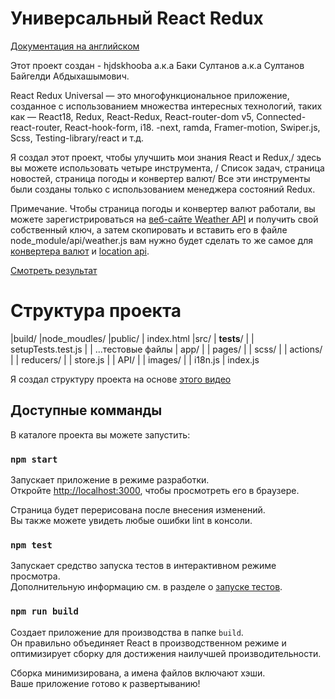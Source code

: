# Универсальный React Redux

[Документация на английском](https://github.com/hjdskhooba/react-redux-universal/blob/main/README.md)

Этот проект создан - hjdskhooba а.к.а Баки Султанов а.к.а Султанов Байгелди Абдыхашымович.

React Redux Universal — это многофункциональное приложение, созданное с использованием множества интересных технологий, таких как — React18, Redux, React-Redux, React-router-dom v5, Connected-react-router, React-hook-form, i18. -next, ramda, Framer-motion, Swiper.js, Scss, Testing-library/react и т.д.

Я создал этот проект, чтобы улучшить
мои знания React и Redux,/
здесь вы можете использовать четыре инструмента, /
Список задач, страница новостей, страница погоды и конвертер валют/
Все эти инструменты были созданы только с использованием менеджера состояний Redux.

Примечание. Чтобы страница погоды и конвертер валют работали, вы можете зарегистрироваться на [веб-сайте Weather API](https://www.weatherapi.com/) и получить свой собственный ключ, а затем скопировать и вставить его в файле node_module/api/weather.js вам нужно будет сделать то же самое для [конвертера валют](https://apilayer.com/) и [location api](https://www.geoapify.com/).

[Смотреть результат](https://vercel.com)

# Структура проекта

|build/
|node_moudles/
|public/
| index.html
|src/
| __tests__/
| | setupTests.test.js
| | ...тестовые файлы
| app/
| | pages/
| | scss/
| | actions/
| | reducers/
| | store.js
| | API/
| | images/
| | i18n.js
| index.js

Я создал структуру проекта на основе [этого видео](https://www.youtube.com/watch?v=TP4RK1OnD_0&list=PLi5fDCkhuN9HzO73bzs_Z917hNtEbE9Vs&index=2)

## Доступные комманды

В каталоге проекта вы можете запустить:

### `npm start`

Запускает приложение в режиме разработки.\
Откройте [http://localhost:3000](http://localhost:3000), чтобы просмотреть его в браузере.

Страница будет перерисована после внесения изменений.\
Вы также можете увидеть любые ошибки lint в консоли.

### `npm test`

Запускает средство запуска тестов в интерактивном режиме просмотра.\
Дополнительную информацию см. в разделе о [запуске тестов](https://facebook.github.io/create-react-app/docs/running-tests).

### `npm run build`

Создает приложение для производства в папке `build`.\
Он правильно объединяет React в производственном режиме и оптимизирует сборку для достижения наилучшей производительности.

Сборка минимизирована, а имена файлов включают хэши.\
Ваше приложение готово к развертыванию!
